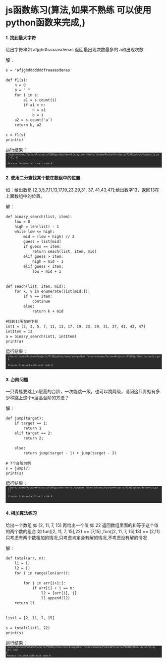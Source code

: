 # js函数练习(算法,如果不熟练 可以使用python函数来完成,)


#### 1. 找到最大字符

给出字符串如 afjghdfraaaasdenas
返回最出现次数最多的 a和出现次数

解：

```
s = 'afjghdddddddfraaaasdenas'

def f1(s):
    n = 0
    b = " "
    for i in s:
        a1 = s.count(i)
        if a1 > n:
            n = a1
            b = i
    a2 = s.count('a')
    return b, a2

c = f1(s)
print(c)
```
运行结果：
<img src="./JS1_2作业图片/6_1.png">

#### 2. 使用二分查找某个数在数组中的位置

如：给出数组 [2,3,5,7,11,13,17,19,23,29,31, 37, 41,43,47];给出数字13，返回13在上面数组中的位置。

解：

```
def binary_search(list, item):
    low = 0
    high = len(list) - 1
    while low <= high:
        mid = (low + high) // 2
        guess = list[mid]
        if guess == item:
            return seach(list, item, mid)
        elif guess > item:
            high = mid - 1
        elif guess < item:
            low = mid + 1


def seach(list, item, mid):
    for k, v in enumerate(list[mid:]):
        if v == item:
            continue
        else:
            return k + mid

#找到13所在的下标
int1 = [2, 3, 5, 7, 11, 13, 17, 19, 23, 29, 31, 37, 41, 43, 47]
intItem = 13
a = binary_search(int1, intItem)
print(a)
```
运行结果：
<img src="./JS1_2作业图片/6_2.png">


#### 3. 台阶问题
一只青蛙要跳上n层高的台阶，一次能跳一级，也可以跳两级，请问这只青蛙有多少种跳上这个n层高台阶的方法？

解：

```
def jump(target):
    if target == 1:
        return 1
    elif target == 2:
        return 2;

    else:
        return jump(target - 1) + jump(target - 2)

# 7个台阶为例
s = jump(7)
print(s)
```
运行结果：
<img src="./JS1_2作业图片/6_3.png">

#### 4. 相加算法练习
给出一个数组 如 [2, 11, 7, 15] 再给出一个值 如 22 返回数组里面的和等于这个值的两个数的组合
如 fun([2, 11, 7, 15],22) == [7,15] ,fun([2, 11, 7, 15],13) == [2,11]
只考虑有两个数相加的情况,只考虑肯定会有解的情况,不考虑没有解的情况

解：

```
def total(arr, n):
    l1 = []
    l2 = []
    for i in range(len(arr)):
        
        for j in arr[i+1:]:
            if arr[i] + j == n:
                l2 = [arr[i], j]
                l1.append(l2)
    return l1
                
        
list1 = [2, 11, 7, 15]

s = total(list1, 22)
print(s)
```
运行结果：
<img src="./JS1_2作业图片/6_4.png">


